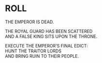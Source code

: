 
# ROLL  
  
THE EMPEROR IS DEAD.  
  
THE ROYAL GUARD HAS BEEN SCATTERED  
AND A FALSE KING SITS UPON THE THRONE.  
  
EXECUTE THE EMPEROR'S FINAL EDICT:  
HUNT THE TRAITOR LORDS  
AND BRING RUIN TO THEIR PEOPLE.  
